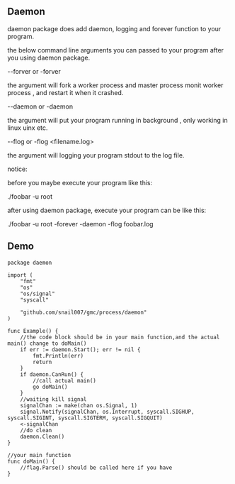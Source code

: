 ## Daemon 

daemon package does add daemon, logging and forever function to your program.

the below command line arguments you can passed to your program after you using daemon package.

--forver or -forver

the argument will fork a worker process and master process monit worker process , and restart it when it crashed.

--daemon or -daemon

the argument will put your program running in background , only working in linux uinx etc.

--flog or -flog <filename.log>

the argument will logging your program stdout to the log file.

notice:

before you maybe execute your program like this:

./foobar -u root

after using daemon package, execute your program can be like this:

./foobar -u root -forever -daemon -flog foobar.log

## Demo

```golang
package daemon

import (
	"fmt"
	"os"
	"os/signal"
	"syscall"

	"github.com/snail007/gmc/process/daemon"
)

func Example() {
	//the code block should be in your main function,and the actual main() change to doMain()
	if err := daemon.Start(); err != nil {
		fmt.Println(err)
		return
	}
	if daemon.CanRun() {
		//call actual main()
		go doMain()
	}
	//waiting kill signal
	signalChan := make(chan os.Signal, 1)
	signal.Notify(signalChan, os.Interrupt, syscall.SIGHUP, syscall.SIGINT, syscall.SIGTERM, syscall.SIGQUIT)
	<-signalChan
	//do clean
	daemon.Clean()
}

//your main function
func doMain() {
	//flag.Parse() should be called here if you have
}

```